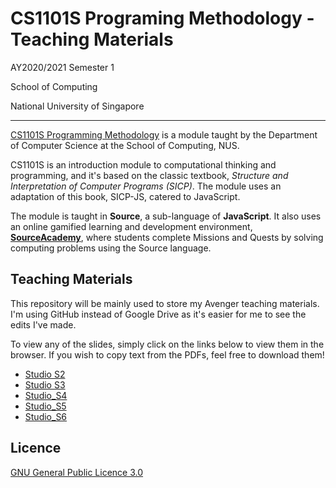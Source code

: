 # CS1101S Programing Methodology - Teaching Materials

AY2020/2021 Semester 1

School of Computing

National University of Singapore

---

[CS1101S Programming Methodology](https://www.comp.nus.edu.sg/~cs1101s/ "Module page") is a module taught by the Department of Computer Science at the School of Computing, NUS.

CS1101S is an introduction module to computational thinking and programming, and it's based on the classic textbook, _Structure and Interpretation of Computer Programs (SICP)_. The module uses an adaptation of this book, SICP-JS, catered to JavaScript.

The module is taught in **Source**, a sub-language of **JavaScript**. It also
uses an online gamified learning and development environment, [**SourceAcademy**](https://sourceacademy.nus.edu.sg/ "SourceAcademy"), where students complete Missions and Quests by solving computing problems using the Source language.


## Teaching Materials

This repository will be mainly used to store my Avenger teaching materials. I'm
using GitHub instead of Google Drive as it's easier for me to see the edits I've
made.

To view any of the slides, simply click on the links below to view them in the
browser. If you wish to copy text from the PDFs, feel free to download them!

- [Studio S2](https://github.com/howtoosee/CS1101S_AY2021S1_TA/blob/master/studio_slides/studio_2_slides.pdf)
- [Studio S3](https://github.com/howtoosee/CS1101S_AY2021S1_TA/blob/master/studio_slides/studio_3_slides.pdf)
- [Studio_S4](https://github.com/howtoosee/CS1101S_AY2021S1_TA/blob/master/studio_slides/studio_4_slides.pdf)
- [Studio_S5](https://github.com/howtoosee/CS1101S_AY2021S1_TA/blob/master/studio_slides/studio_5_slides.pdf)
- [Studio_S6](https://github.com/howtoosee/CS1101S_AY2021S1_TA/blob/master/studio_slides/studio_6_slides.pdf)

## Licence
[GNU General Public Licence 3.0](https://github.com/howtoosee/CS1101S_AY2021S1_TA/blob/master/LICENSE)
